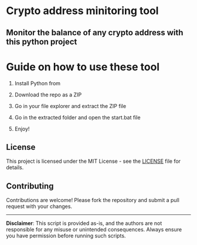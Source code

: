 # Crypto address minitoring tool  

## Monitor the balance of any crypto address with this python project  
 
# Guide on how to use these tool
  
1. Install Python from 
  
2. Download the repo as a ZIP
 
3. Go in your file explorer and extract the ZIP file  

4. Go in the extracted folder and open the start.bat file 

5. Enjoy!

## License     
 
This project is licensed under the MIT License - see the [LICENSE](LICENSE) file for details.
    
## Contributing 

Contributions are welcome! Please fork the repository and submit a pull request with your changes.  
  
---  
  
**Disclaimer**: This script is provided as-is, and the authors are not responsible for any misuse or unintended consequences. Always ensure you have permission before running such scripts.